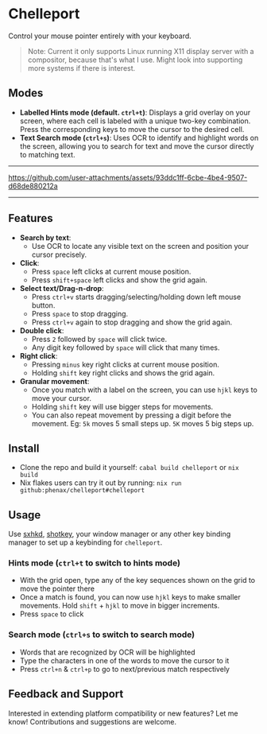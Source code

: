 # Chelleport
Control your mouse pointer entirely with your keyboard.

> Note: Current it only supports Linux running X11 display server with a compositor, because that's what I use. Might look into supporting more systems if there is interest.


## Modes
- **Labelled Hints mode (default. `ctrl+t`)**: Displays a grid overlay on your screen, where each cell is labeled with a unique two-key combination. Press the corresponding keys to move the cursor to the desired cell.
- **Text Search mode (`ctrl+s`)**: Uses OCR to identify and highlight words on the screen, allowing you to search for text and move the cursor directly to matching text.


---

https://github.com/user-attachments/assets/93ddc1ff-6cbe-4be4-9507-d68de880212a

---


## Features
- **Search by text**:
  - Use OCR to locate any visible text on the screen and position your cursor precisely.
- **Click**:
  - Press `space` left clicks at current mouse position.
  - Press `shift+space` left clicks and show the grid again.
- **Select text/Drag-n-drop**:
  - Press `ctrl+v` starts dragging/selecting/holding down left mouse button.
  - Press `space` to stop dragging.
  - Press `ctrl+v` again to stop dragging and show the grid again.
- **Double click**:
  - Press `2` followed by `space` will click twice.
  - Any digit key followed by `space` will click that many times.
- **Right click**:
  - Pressing `minus` key right clicks at current mouse position.
  - Holding `shift` key right clicks and shows the grid again.
- **Granular movement**:
  - Once you match with a label on the screen, you can use `hjkl` keys to move your cursor.
  - Holding `shift` key will use bigger steps for movements.
  - You can also repeat movement by pressing a digit before the movement. Eg: `5k` moves 5 small steps up. `5K` moves 5 big steps up.


## Install
- Clone the repo and build it yourself: `cabal build chelleport` or `nix build`
- Nix flakes users can try it out by running: `nix run github:phenax/chelleport#chelleport`


## Usage
Use [sxhkd](https://github.com/baskerville/sxhkd), [shotkey](https://github.com/phenax/shotkey), your window manager or any other key binding manager to set up a keybinding for `chelleport`.

### Hints mode (`ctrl+t` to switch to hints mode)
- With the grid open, type any of the key sequences shown on the grid to move the pointer there
- Once a match is found, you can now use `hjkl` keys to make smaller movements. Hold `shift` + `hjkl` to move in bigger increments.
- Press `space` to click

### Search mode (`ctrl+s` to switch to search mode)
- Words that are recognized by OCR will be highlighted
- Type the characters in one of the words to move the cursor to it
- Press `ctrl+n` & `ctrl+p` to go to next/previous match respectively


## Feedback and Support
Interested in extending platform compatibility or new features? Let me know! Contributions and suggestions are welcome.

